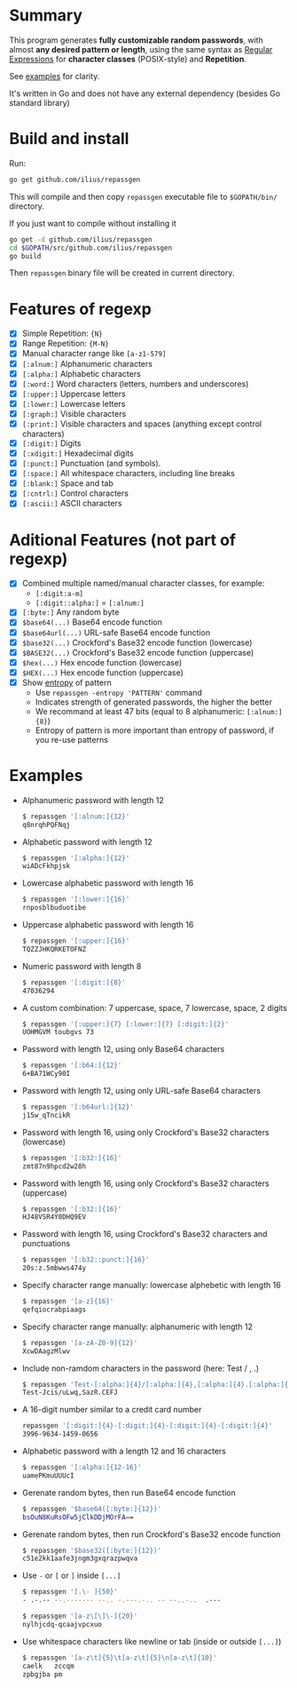 # Summary
This program generates **fully customizable random passwords**, with almost **any desired pattern or length**, using the same syntax as [Regular Expressions](https://www.regular-expressions.info/quickstart.html) for **character classes** (POSIX-style) and **Repetition**.

See [examples](#examples) for clarity.

It's written in Go and does not have any external dependency (besides Go standard library)

# Build and install
Run:
```sh
go get github.com/ilius/repassgen
```
This will compile and then copy `repassgen` executable file to `$GOPATH/bin/` directory.

If you just want to compile without installing it
```sh
go get -d github.com/ilius/repassgen
cd $GOPATH/src/github.com/ilius/repassgen
go build
```
Then `repassgen` binary file will be created in current directory.


# Features of regexp
- [x] Simple Repetition: `{N}`
- [x] Range Repetition: `{M-N}`
- [x] Manual character range like `[a-z1-579]`
- [x] `[:alnum:]` Alphanumeric characters
- [x] `[:alpha:]` Alphabetic characters
- [x] `[:word:]` Word characters (letters, numbers and underscores)
- [x] `[:upper:]` Uppercase letters
- [x] `[:lower:]` Lowercase letters
- [x] `[:graph:]` Visible characters
- [x] `[:print:]` Visible characters and spaces (anything except control characters)
- [x] `[:digit:]` Digits
- [x] `[:xdigit:]` Hexadecimal digits
- [x] `[:punct:]` Punctuation (and symbols).
- [x] `[:space:]` All whitespace characters, including line breaks
- [x] `[:blank:]` Space and tab
- [x] `[:cntrl:]` Control characters
- [x] `[:ascii:]` ASCII characters

# Aditional Features (not part of regexp)
- [x] Combined multiple named/manual character classes, for example:
    * `[:digit:a-m]`
    * `[:digit::alpha:]` = `[:alnum:]`
- [x] `[:byte:]` Any random byte
- [x] `$base64(...)` Base64 encode function
- [x] `$base64url(...)` URL-safe Base64 encode function
- [x] `$base32(...)` Crockford's Base32 encode function (lowercase)
- [x] `$BASE32(...)` Crockford's Base32 encode function (uppercase)
- [x] `$hex(...)` Hex encode function (lowercase)
- [x] `$HEX(...)` Hex encode function (uppercase)
- [x] Show [entropy](https://en.wikipedia.org/wiki/Password_strength#Entropy_as_a_measure_of_password_strength) of pattern
    * Use `repassgen -entropy 'PATTERN'` command
    * Indicates strength of generated passwords, the higher the better
    * We recommand at least 47 bits (equal to 8 alphanumeric: `[:alnum:]{8}`)
    * Entropy of pattern is more important than entropy of password, if you re-use patterns



# Examples
- Alphanumeric password with length 12
    ```sh
    $ repassgen '[:alnum:]{12}'
    q8nrqhPQFNqj
    ```

- Alphabetic password with length 12
    ```sh
    $ repassgen '[:alpha:]{12}'
    wiADcFkhpjsk
    ```

- Lowercase alphabetic password with length 16
    ```sh
    $ repassgen '[:lower:]{16}'
    rnposblbuduotibe
    ```

- Uppercase alphabetic password with length 16
    ```sh
    $ repassgen '[:upper:]{16}'
    TQZZJHKQRKETOFNZ
    ```

- Numeric password with length 8
    ```sh
    $ repassgen '[:digit:]{8}'
    47036294
    ```

- A custom combination: 7 uppercase, space, 7 lowercase, space, 2 digits
    ```sh
    $ repassgen '[:upper:]{7} [:lower:]{7} [:digit:]{2}'
    UOHMGVM toubgvs 73
    ```

- Password with length 12, using only Base64 characters
    ```sh
    $ repassgen '[:b64:]{12}'
    6+BA71WCy90I
    ```

- Password with length 12, using only URL-safe Base64 characters
    ```sh
    $ repassgen '[:b64url:]{12}'
    j15w_qTncikR
    ```

- Password with length 16, using only Crockford's Base32 characters (lowercase)
    ```sh
    $ repassgen '[:b32:]{16}'
    zmt87n9hpcd2w28h
    ```

- Password with length 16, using only Crockford's Base32 characters (uppercase)
    ```sh
    $ repassgen '[:b32:]{16}'
    HJ48VSR4Y0DHQ9EV
    ```

- Password with length 16, using Crockford's Base32 characters and punctuations
    ```sh
    $ repassgen '[:b32::punct:]{16}'
    20s:z.5mbwws474y
    ```

- Specify character range manually: lowercase alphebetic with length 16
    ```sh
    $ repassgen '[a-z]{16}'
    qefqiocrabpiaags
    ```

- Specify character range manually: alphanumeric with length 12
    ```sh
    $ repassgen '[a-zA-Z0-9]{12}'
    XcwDAagzMlwv
    ```

- Include non-ramdom characters in the password (here: Test / , .)
    ```sh
    $ repassgen 'Test-[:alpha:]{4}/[:alpha:]{4},[:alpha:]{4}.[:alpha:]{4}'
    Test-Jcis/uLwq,SazR.CEFJ
    ```

- A 16-digit number similar to a credit card number
    ```sh
    repassgen '[:digit:]{4}-[:digit:]{4}-[:digit:]{4}-[:digit:]{4}'
    3996-9634-1459-0656
    ```

- Alphabetic password with a length 12 and 16 characters
    ```sh
    $ repassgen '[:alpha:]{12-16}'
    uamePKmuUUUcI
    ```

- Gerenate random bytes, then run Base64 encode function
    ```sh
    $ repassgen '$base64([:byte:]{12})'
    bsOuN8KuRsOFw5jClkDDjMOrFA==
    ```

- Gerenate random bytes, then run Crockford's Base32 encode function
    ```sh
    $ repassgen '$base32([:byte:]{12})'
    c51e2kk1aafe3jngm3gxqrazpwqva
    ```

- Use `-` or `[` or `]` inside `[...]`
    ```sh
    $ repassgen '[.\- ]{50}'
    - .-.-- --.------- --.. -.---.-.. -- --..-..  .---
    ```

    ```sh
    $ repassgen '[a-z\[\]\-]{20}'
    nylhjcdq-qcaajvpcxuo
    ```

- Use whitespace characters like newline or tab (inside or outside `[...]`)
    ```sh
    $ repassgen '[a-z\t]{5}\t[a-z\t]{5}\n[a-z\t]{10}'
    caelk	zccqm
    zpbgjba	pm
    ```